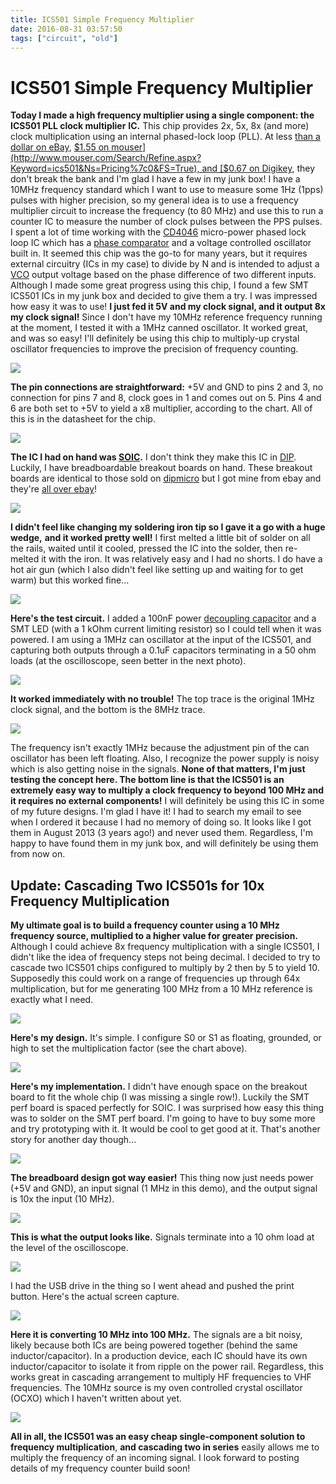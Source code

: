 ```yaml
---
title: ICS501 Simple Frequency Multiplier
date: 2016-08-31 03:57:50
tags: ["circuit", "old"]
---
```


# ICS501 Simple Frequency Multiplier

**Today I made a high frequency multiplier using a single component: the ICS501 PLL clock multiplier** **IC.** This chip provides 2x, 5x, 8x (and more) clock multiplication using an internal phased-lock loop (PLL). At less [than a dollar on eBay](http://www.ebay.com/sch/i.html?&_nkw=ICS501), [$1.55 on mouser](http://www.mouser.com/Search/Refine.aspx?Keyword=ics501&Ns=Pricing%7c0&FS=True), and [$0.67 on Digikey](http://www.digikey.com/product-search/en/integrated-circuits-ics/clock-timing-clock-generators-plls-frequency-synthesizers/2556421?FV=fff40027%2Cfff80205&mnonly=0&newproducts=0&ColumnSort=1000011&page=1&stock=0&pbfree=0&rohs=0&k=ics501&quantity=&ptm=0&fid=0&pageSize=25), they don't break the bank and I'm glad I have a few in my junk box! I have a 10MHz frequency standard which I want to use to measure some 1Hz (1pps) pulses with higher precision, so my general idea is to use a frequency multiplier circuit to increase the frequency (to 80 MHz) and use this to run a counter IC to measure the number of clock pulses between the PPS pulses. I spent a lot of time working with the [CD4046](http://www.ti.com/lit/ds/symlink/cd4046b.pdf) micro-power phased lock loop IC which has a [phase comparator](https://en.wikipedia.org/wiki/Phase_detector) and a voltage controlled oscillator built in. It seemed this chip was the go-to for many years, but it requires external circuitry (ICs in my case) to divide by N and is intended to adjust a [VCO](https://en.wikipedia.org/wiki/Voltage-controlled_oscillator) output voltage based on the phase difference of two different inputs. Although I made some great progress using this chip, I found a few SMT ICS501 ICs in my junk box and decided to give them a try. I was impressed how easy it was to use! **I just fed it 5V and my clock signal, and it output 8x my clock signal!** Since I don't have my 10MHz reference frequency running at the moment, I tested it with a 1MHz canned oscillator. It worked great, and was so easy! I'll definitely be using this chip to multiply-up crystal oscillator frequencies to improve the precision of frequency counting.

<div class="text-center img-medium">

[![](datasheet_thumb.jpg)](datasheet.jpg)

</div>

**The pin connections are straightforward:** +5V and GND to pins 2 and 3, no connection for pins 7 and 8, clock goes in 1 and comes out on 5. Pins 4 and 6 are both set to +5V to yield a x8 multiplier, according to the chart. All of this is in the datasheet for the chip.

<div class="text-center img-border">

[![](IMG_8104_thumb.jpg)](IMG_8104.jpg)

</div>

**The IC I had on hand was [SOIC](https://en.wikipedia.org/wiki/Small_Outline_Integrated_Circuit).** I don't think they make this IC in [DIP](https://en.wikipedia.org/wiki/Dual_in-line_package). Luckily, I have breadboardable breakout boards on hand. These breakout boards are identical to those sold on [dipmicro](https://www.dipmicro.com/store/PCB-SSOP-DIP28) but I got mine from ebay and they're [all over ebay](http://www.ebay.com/sch/sis.html?_nkw=SMD+SMT+IC+PCB+Adapter)!

<div class="text-center img-border">

[![](IMG_8111_thumb.jpg)](IMG_8111.jpg)

</div>

**I didn't feel like changing my soldering iron tip so I gave it a go with a huge wedge,** **and it worked pretty well!** I first melted a little bit of solder on all the rails, waited until it cooled, pressed the IC into the solder, then re-melted it with the iron. It was relatively easy and I had no shorts. I do have a hot air gun (which I also didn't feel like setting up and waiting for to get warm) but this worked fine...

<div class="text-center img-border">

[![](IMG_8113_thumb.jpg)](IMG_8113.jpg)

</div>

**Here's the test circuit.** I added a 100nF power [decoupling capacitor](https://en.wikipedia.org/wiki/Decoupling_capacitor) and a SMT LED (with a 1 kOhm current limiting resistor) so I could tell when it was powered. I am using a 1MHz can oscillator at the input of the ICS501, and capturing both outputs through a 0.1uF capacitors terminating in a 50 ohm loads (at the oscilloscope, seen better in the next photo).

<div class="text-center img-border">

[![](IMG_8121_thumb.jpg)](IMG_8121.jpg)

</div>

**It worked immediately with no trouble!** The top trace is the original 1MHz clock signal, and the bottom is the 8MHz trace.

<div class="text-center img-border">

[![](ics501-demo_thumb.jpg)](ics501-demo.png)

</div>

The frequency isn't exactly 1MHz because the adjustment pin of the can oscillator has been left floating. Also, I recognize the power supply is noisy which is also getting noise in the signals. **None of that matters, I'm just testing the concept here. The bottom line is that the ICS501 is an extremely easy way to multiply a clock frequency to beyond 100 MHz and it requires no external components!** I will definitely be using this IC in some of my future designs. I'm glad I have it! I had to search my email to see when I ordered it because I had no memory of doing so. It looks like I got them in August 2013 (3 years ago!) and never used them. Regardless, I'm happy to have found them in my junk box, and will definitely be using them from now on.

## Update: Cascading Two ICS501s for 10x Frequency Multiplication

**My ultimate goal is to build a frequency counter using a 10 MHz frequency source, multiplied to a higher value for greater precision.** Although I could achieve 8x frequency multiplication with a single ICS501, I didn't like the idea of frequency steps not being decimal. I decided to try to cascade two ICS501 chips configured to multiply by 2 then by 5 to yield 10. Supposedly this could work on a range of frequencies up through 64x multiplication, but for me generating 100 MHz from a 10 MHz reference is exactly what I need.

<div class="text-center img-border img-small">

[![](IMG_8179_thumb.jpg)](IMG_8179.jpg)

</div>

**Here's my design.** It's simple. I configure S0 or S1 as floating, grounded, or high to set the multiplication factor (see the chart above).

<div class="text-center img-border">

[![](IMG_8175_thumb.jpg)](IMG_8175.jpg)

</div>

**Here's my implementation.** I didn't have enough space on the breakout board to fit the whole chip (I was missing a single row!). Luckily the SMT perf board is spaced perfectly for SOIC. I was surprised how easy this thing was to solder on the SMT perf board. I'm going to have to buy some more and try prototyping with it. It would be cool to get good at it. That's another story for another day though...

<div class="text-center img-border">

[![](IMG_8162_thumb.jpg)](IMG_8162.jpg)

</div>

**The breadboard design got way easier!** This thing now just needs power (+5V and GND), an input signal (1 MHz in this demo), and the output signal is 10x the input (10 MHz).

<div class="text-center img-border">

[![](IMG_8161_thumb.jpg)](IMG_8161.jpg)

</div>

**This is what the output looks like.** Signals terminate into a 10 ohm load at the level of the oscilloscope.

<div class="text-center img-border">

![](SDS00018.jpg)

</div>

I had the USB drive in the thing so I went ahead and pushed the print button. Here's the actual screen capture.

<div class="text-center img-border">

![](SDS00005.jpg)

</div>

**Here it is converting 10 MHz into 100 MHz.** The signals are a bit noisy, likely because both ICs are being powered together (behind the same inductor/capacitor). In a production device, each IC should have its own inductor/capacitor to isolate it from ripple on the power rail. Regardless, this works great in cascading arrangement to multiply HF frequencies to VHF frequencies. The 10MHz source is my oven controlled crystal oscillator (OCXO) which I haven't written about yet.

<div class="text-center img-border">

[![](IMG_8166_thumb.jpg)](IMG_8166.jpg)

</div>

**All in all, the ICS501 was an easy cheap single-component solution to frequency multiplication**, **and cascading two in series** easily allows me to multiply the frequency of an incoming signal. I look forward to posting details of my frequency counter build soon!